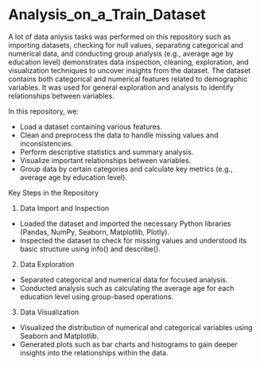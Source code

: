 # Analysis_on_a_Train_Dataset

A lot of data anlysis tasks was performed on this repository such as importing datasets, checking for null values, separating categorical and numerical data, and conducting group analysis (e.g., average age by education level) demonstrates data inspection, cleaning, exploration, and visualization techniques to uncover insights from the dataset.
The dataset contains both categorical and numerical features related to demographic variables. It was used for general exploration and analysis to identify relationships between variables.


In this repository, we:
-  Load a dataset containing various features.
-  Clean and preprocess the data to handle missing values and inconsistencies.
-  Perform descriptive statistics and summary analysis.
-  Visualize important relationships between variables.
-  Group data by certain categories and calculate key metrics (e.g., average age by education level).


Key Steps in the Repository


1. Data Import and Inspection

-    Loaded the dataset and imported the necessary Python libraries (Pandas, NumPy, Seaborn, Matplotlib, Plotly).
-    Inspected the dataset to check for missing values and understood its basic structure using info() and describe().
  
2.  Data Exploration

-    Separated categorical and numerical data for focused analysis.
-    Conducted analysis such as calculating the average age for each education level using group-based operations.

3.  Data Visualization

-    Visualized the distribution of numerical and categorical variables using Seaborn and Matplotlib.
-    Generated plots such as bar charts and histograms to gain deeper insights into the relationships within the data.


